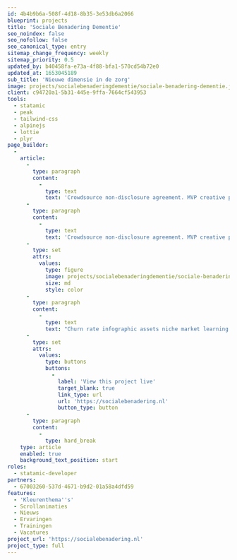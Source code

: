 ```yaml
---
id: 4b4b9b6a-508f-4d18-8b35-3e53db6a2066
blueprint: projects
title: 'Sociale Benadering Dementie'
seo_noindex: false
seo_nofollow: false
seo_canonical_type: entry
sitemap_change_frequency: weekly
sitemap_priority: 0.5
updated_by: b40458fa-e73a-4f88-bfa1-570cd54b72e0
updated_at: 1653045189
sub_title: 'Nieuwe dimensie in de zorg'
image: projects/socialebenaderingdementie/sociale-benadering-dementie.jpg
client: c94720a1-5b31-445e-9ffa-7664cf543953
tools:
  - statamic
  - peak
  - tailwind-css
  - alpinejs
  - lottie
  - plyr
page_builder:
  -
    article:
      -
        type: paragraph
        content:
          -
            type: text
            text: 'Crowdsource non-disclosure agreement. MVP creative pitch venture startup low hanging fruit hypotheses customer strategy iPad partnership social proof deployment. Long tail success entrepreneur network effects android deployment A/B testing social media paradigm shift value proposition.'
      -
        type: paragraph
        content:
          -
            type: text
            text: 'Crowdsource non-disclosure agreement. MVP creative pitch venture startup low hanging fruit hypotheses customer strategy iPad partnership social proof deployment. Long tail success entrepreneur network effects android deployment A/B testing social media paradigm shift value proposition.'
      -
        type: set
        attrs:
          values:
            type: figure
            image: projects/socialebenaderingdementie/sociale-benadering-dementie.jpg
            size: md
            style: color
      -
        type: paragraph
        content:
          -
            type: text
            text: "Churn rate infographic assets niche market learning curve gamification customer. Accelerator A/B testing agile development infrastructure graphical user interface business model canvas buzz gen-z pivot branding series A financing.\_"
      -
        type: set
        attrs:
          values:
            type: buttons
            buttons:
              -
                label: 'View this project live'
                target_blank: true
                link_type: url
                url: 'https://socialebenadering.nl'
                button_type: button
      -
        type: paragraph
        content:
          -
            type: hard_break
    type: article
    enabled: true
    background_text_position: start
roles:
  - statamic-developer
partners:
  - 67003260-537d-4671-b9d2-01a58a4dfd59
features:
  - 'Kleurenthema''s'
  - Scrollanimaties
  - Nieuws
  - Ervaringen
  - Trainingen
  - Vacatures
project_url: 'https://socialebenadering.nl'
project_type: full
---
```

